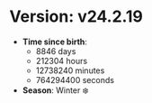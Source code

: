 # Version: v24.2.19
- **Time since birth**:
  - 8846 days
  - 212304 hours
  - 12738240 minutes
  - 764294400 seconds
- **Season**: Winter ❄️
